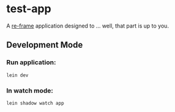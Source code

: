# test-app

A [re-frame](https://github.com/day8/re-frame) application designed to ... well, that part is up to you.

## Development Mode

### Run application:

```
lein dev
```

### In watch mode:
```
lein shadow watch app 
```

